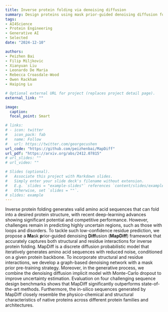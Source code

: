 ```yaml
---
title: Inverse protein folding via denoising diffusion
summary: Design proteins using mask prior-guided denoising diffusion for inverse protein folding
tags:
- AI4Science
- Protein Engineering
- Generative AI
- Selected
date: "2024-12-10"

authors:
- Peizhen Bai
- Filip Miljkovic
- Xianyuan Liu
- Leonardo De Maria
- Rebecca Croasdale-Wood
- Owen Rackham
- Haiping Lu

# Optional external URL for project (replaces project detail page).
external_link: ""

image:
  caption: 
  focal_point: Smart

# links:
# - icon: twitter
#   icon_pack: fab
#   name: Follow
#   url: https://twitter.com/georgecushen
url_code: "https://github.com/peizhenbai/MapDiff"
url_pdf: "https://arxiv.org/abs/2412.07815"
# url_slides: ""
# url_video: ""

# Slides (optional).
#   Associate this project with Markdown slides.
#   Simply enter your slide deck's filename without extension.
#   E.g. `slides = "example-slides"` references `content/slides/example-slides.md`.
#   Otherwise, set `slides = ""`.
# slides: example
---
```


Inverse protein folding generates valid amino acid sequences that can fold into a desired protein structure, with recent deep-learning advances showing significant potential and competitive performance. However, challenges remain in predicting highly uncertain regions, such as those with loops and disorders. To tackle such low-confidence residue prediction, we propose a **Ma**sk **p**rior-guided denoising **Diff**usion (**MapDiff**) framework that accurately captures both structural and residue interactions for inverse protein folding. MapDiff is a discrete diffusion probabilistic model that iteratively generates amino acid sequences with reduced noise, conditioned on a given protein backbone. To incorporate structural and residue interactions, we develop a graph-based denoising network with a mask prior pre-training strategy. Moreover, in the generative process, we combine the denoising diffusion implicit model with Monte-Carlo dropout to improve uncertainty estimation. Evaluation on four challenging sequence design benchmarks shows that MapDiff significantly outperforms state-of-the-art methods. Furthermore, the in-silico sequences generated by MapDiff closely resemble the physico-chemical and structural characteristics of native proteins across different protein families and architectures.